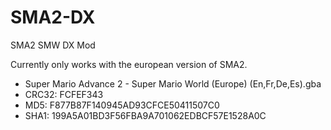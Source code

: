 # SMA2-DX
SMA2 SMW DX Mod

Currently only works with the european version of SMA2.

* Super Mario Advance 2 - Super Mario World (Europe) (En,Fr,De,Es).gba
* CRC32: FCFEF343
* MD5: F877B87F140945AD93CFCE50411507C0
* SHA1: 199A5A01BD3F56FBA9A701062EDBCF57E1528A0C